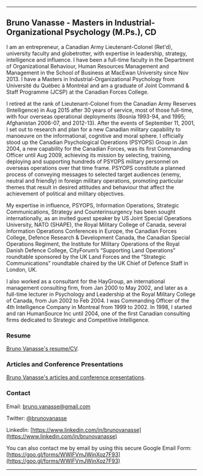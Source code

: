 * * *
## Bruno Vanasse - Masters in Industrial-Organizational Psychology (M.Ps.), CD

I am an entrepreneur, a Canadian Army Lieutenant-Colonel (Ret'd), university faculty and globetrotter, with expertise in leadership, strategy, intelligence and influence. I have been a full-time faculty in the Department of Organizational Behaviour, Human Resources Management and Management in the School of Business at MacEwan University since Nov 2013. I have a Masters in Industrial-Organizational Psychology from Université du Québec à Montréal and am a graduate of Joint Command & Staff Programme (JCSP) at the Canadian Forces College.

I retired at the rank of Lieutenant-Colonel from the Canadian Army Reserves (Intelligence) in Aug 2015 after 30 years of service, most of those full-time, with four overseas operational deployments (Bosnia 1993-94, and 1995; Afghanistan 2006-07, and 2012-13). After the events of September 11, 2001, I set out to research and plan for a new Canadian military capability to manoeuvre on the informational, cognitive and moral sphere. I officially stood up the Canadian Psychological Operations (PSYOPS) Group in Jan 2004, a new capability for the Canadian Forces, was its first Commanding Officer until Aug 2009, achieving its mission by selecting, training, deploying and supporting hundreds of PSYOPS military personnel on overseas operations over that time frame. PSYOPS constitute a planned process of conveying messages to selected target audiences (enemy, neutral and friendly) in foreign military operations, promoting particular themes that result in desired attitudes and behaviour that affect the achievement of political and military objectives.   

My expertise in influence, PSYOPS, Information Operations, Strategic Communications, Strategy and Counterinsurgency has been sought internationally, as an invited guest speaker by US Joint Special Operations University, NATO (SHAPE), the Royal Military College of Canada, several Information Operations Conferences in Europe, the Canadian Forces College, Defence Research & Development Canada, the Canadian Special Operations Regiment, the Institute for Military Operations of the Royal Danish Defence College, CityForum’s “Supporting Land Operations” roundtable sponsored by the UK Land Forces and the “Strategic Communications” roundtable chaired by the UK Chief of Defence Staff in London, UK.
 
I also worked as a consultant for the HayGroup, an international management consulting firm, from Jan 2000 to May 2002, and later as a full-time lecturer in Psychology and Leadership at the Royal Military College of Canada, from Jun 2002 to Feb 2004. I was Commanding Officer of the 4th Intelligence Company in Montreal from 1999 to 2002. In 1998, I started and ran HumanSource Inc until 2004, one of the first Canadian consulting firms dedicated to Strategic and Competitive Intelligence. 

### Resume

[Bruno Vanasse's resume/CV](Bruno_Vanasse.pdf).

### Articles and Conference Presentations

[Bruno Vanasse's articles and conference presentations](articles/README.md).

### Contact 

Email: <bruno.vanasse@gmail.com>

Twitter: [@brunovanasse](https://twitter.com/brunovanasse)

LinkedIn: [https://www.linkedin.com/in/brunovanasse](https://www.linkedin.com/in/brunovanasse)

You can also contact me by email by using this secure Google Email Form: [https://goo.gl/forms/WWIFVmJWinXoz7F93](https://goo.gl/forms/WWIFVmJWinXoz7F93) 

* * *

